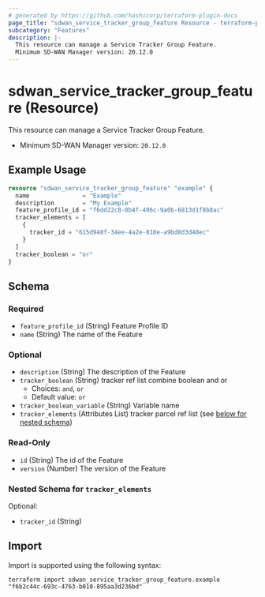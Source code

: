 ```yaml
---
# generated by https://github.com/hashicorp/terraform-plugin-docs
page_title: "sdwan_service_tracker_group_feature Resource - terraform-provider-sdwan"
subcategory: "Features"
description: |-
  This resource can manage a Service Tracker Group Feature.
  Minimum SD-WAN Manager version: 20.12.0
---
```


# sdwan_service_tracker_group_feature (Resource)

This resource can manage a Service Tracker Group Feature.
  - Minimum SD-WAN Manager version: `20.12.0`

## Example Usage

```terraform
resource "sdwan_service_tracker_group_feature" "example" {
  name               = "Example"
  description        = "My Example"
  feature_profile_id = "f6dd22c8-0b4f-496c-9a0b-6813d1f8b8ac"
  tracker_elements = [
    {
      tracker_id = "615d948f-34ee-4a2e-810e-a9bd8d3d48ec"
    }
  ]
  tracker_boolean = "or"
}
```

<!-- schema generated by tfplugindocs -->
## Schema

### Required

- `feature_profile_id` (String) Feature Profile ID
- `name` (String) The name of the Feature

### Optional

- `description` (String) The description of the Feature
- `tracker_boolean` (String) tracker ref list combine boolean and or
  - Choices: `and`, `or`
  - Default value: `or`
- `tracker_boolean_variable` (String) Variable name
- `tracker_elements` (Attributes List) tracker parcel ref list (see [below for nested schema](#nestedatt--tracker_elements))

### Read-Only

- `id` (String) The id of the Feature
- `version` (Number) The version of the Feature

<a id="nestedatt--tracker_elements"></a>
### Nested Schema for `tracker_elements`

Optional:

- `tracker_id` (String)

## Import

Import is supported using the following syntax:

```shell
terraform import sdwan_service_tracker_group_feature.example "f6b2c44c-693c-4763-b010-895aa3d236bd"
```
